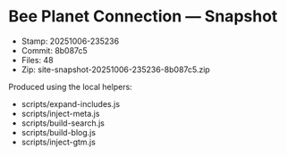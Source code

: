 # Bee Planet Connection — Snapshot

- Stamp: 20251006-235236
- Commit: 8b087c5
- Files: 48
- Zip: site-snapshot-20251006-235236-8b087c5.zip

Produced using the local helpers:
- scripts/expand-includes.js
- scripts/inject-meta.js
- scripts/build-search.js
- scripts/build-blog.js
- scripts/inject-gtm.js
